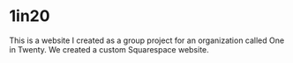 # 1in20
This is a website I created as a group project for an organization called One in Twenty. We created a custom Squarespace website. 
